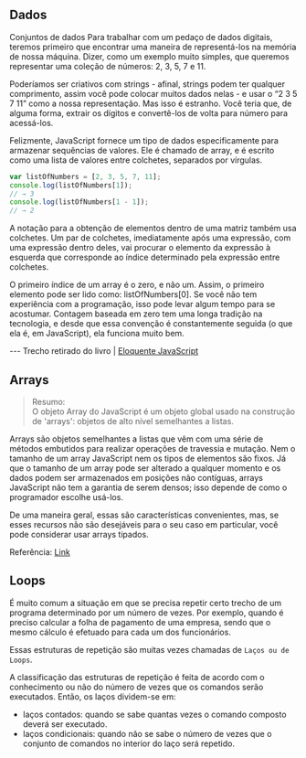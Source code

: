 ## Dados

Conjuntos de dados
Para trabalhar com um pedaço de dados digitais, teremos primeiro que encontrar uma maneira de representá-los na memória de nossa máquina. Dizer, como um exemplo muito simples, que queremos representar uma coleção de números: 2, 3, 5, 7 e 11.

Poderíamos ser criativos com strings - afinal, strings podem ter qualquer comprimento, assim você pode colocar muitos dados nelas - e usar o “2 3 5 7 11” como a nossa representação. Mas isso é estranho. Você teria que, de alguma forma, extrair os dígitos e convertê-los de volta para número para acessá-los.

Felizmente, JavaScript fornece um tipo de dados especificamente para armazenar sequências de valores. Ele é chamado de array, e é escrito como uma lista de valores entre colchetes, separados por vírgulas.

```js
var listOfNumbers = [2, 3, 5, 7, 11];
console.log(listOfNumbers[1]);
// → 3
console.log(listOfNumbers[1 - 1]);
// → 2
```
A notação para a obtenção de elementos dentro de uma matriz também usa colchetes. Um par de colchetes, imediatamente após uma expressão, com uma expressão dentro deles, vai procurar o elemento da expressão à esquerda que corresponde ao índice determinado pela expressão entre colchetes.

O primeiro índice de um array é o zero, e não um. Assim, o primeiro elemento pode ser lido como: listOfNumbers[0]. Se você não tem experiência com a programação, isso pode levar algum tempo para se acostumar. Contagem baseada em zero tem uma longa tradição na tecnologia, e desde que essa convenção é constantemente seguida (o que ela é, em JavaScript), ela funciona muito bem.

--- Trecho retirado do livro | [Eloquente JavaScript](https://braziljs.github.io/eloquente-javascript/chapters/estrutura-de-dados/)

## Arrays

> Resumo:  
O objeto Array do JavaScript é um objeto global usado na construção de 'arrays': objetos de alto nível semelhantes a listas.

Arrays são objetos semelhantes a listas que vêm com uma série de  métodos embutidos para realizar 
operações de travessia e mutação. Nem o tamanho de um array JavaScript nem os tipos de elementos 
são fixos. Já que  o tamanho de um array pode ser alterado a qualquer momento e os dados podem 
ser armazenados em posições não contíguas, arrays JavaScript não tem a garantia de serem densos; 
isso depende de como o programador escolhe usá-los. 

De uma maneira geral, essas são características convenientes, mas, se esses recursos não são 
desejáveis para o seu caso em particular, você pode considerar usar arrays tipados.

Referência: [Link](https://developer.mozilla.org/pt-BR/docs/Web/JavaScript/Reference/Global_Objects/Array)


## Loops

É muito comum a situação em que se precisa repetir certo trecho de um programa determinado por um número de vezes. Por exemplo, quando é preciso calcular a folha de pagamento de uma empresa, sendo que o mesmo cálculo é efetuado para cada um dos funcionários.

Essas estruturas de repetição são muitas vezes chamadas de `Laços ou de Loops`.

A classificação das estruturas de repetição é feita de acordo com o conhecimento ou não do número de vezes que os comandos serão executados. Então, os laços dividem-se em:

- laços contados: quando se sabe quantas vezes o comando composto deverá ser executado.
- laços condicionais: quando não se sabe o número de vezes que o conjunto de comandos no interior do laço será repetido.

